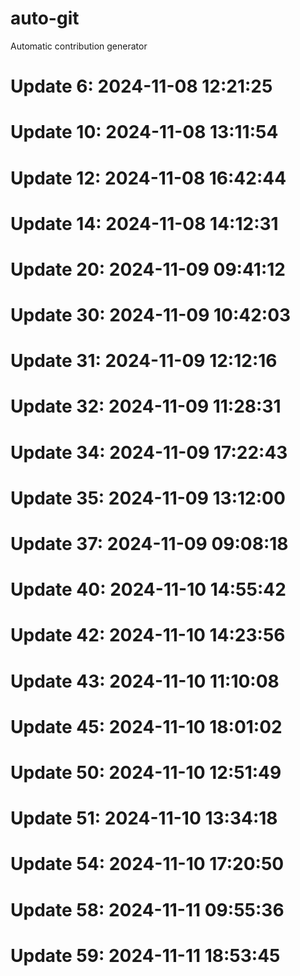 # auto-git

Automatic contribution generator

# Update 6: 2024-11-08 12:21:25

# Update 10: 2024-11-08 13:11:54

# Update 12: 2024-11-08 16:42:44

# Update 14: 2024-11-08 14:12:31

# Update 20: 2024-11-09 09:41:12

# Update 30: 2024-11-09 10:42:03

# Update 31: 2024-11-09 12:12:16

# Update 32: 2024-11-09 11:28:31

# Update 34: 2024-11-09 17:22:43

# Update 35: 2024-11-09 13:12:00

# Update 37: 2024-11-09 09:08:18

# Update 40: 2024-11-10 14:55:42

# Update 42: 2024-11-10 14:23:56

# Update 43: 2024-11-10 11:10:08

# Update 45: 2024-11-10 18:01:02

# Update 50: 2024-11-10 12:51:49

# Update 51: 2024-11-10 13:34:18

# Update 54: 2024-11-10 17:20:50

# Update 58: 2024-11-11 09:55:36

# Update 59: 2024-11-11 18:53:45

